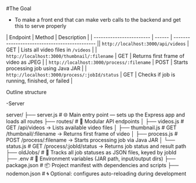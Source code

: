 #The Goal
-   To make a front end that can make verb calls to the backend and get this to serve properly

| Endpoint                 | Method | Description                                   |
| ------------------------ | ------ | --------------------------------------------- || `http://localhost:3000/api/videos`            | GET    | Lists all video files in `/videos`            |
| `http://localhost:3000/thumbnail/:filename`   | GET    | Returns first frame of video as JPEG          |
| `http://localhost:3000/process/:filename`     | POST   | Starts processing job using Java JAR          |
| `http://localhost:3000/process/:jobId/status` | GET    | Checks if job is running, finished, or failed |


Outline structure

-Server

server/
├── server.js             # 🌐 Main entry point — sets up the Express app and loads all routes
├── routes/               # 📁 Modular API endpoints
│   ├── videos.js         # GET    /api/videos          → Lists available video files
│   ├── thumbnail.js      # GET    /thumbnail/:filename → Returns first frame of video
│   ├── process.js        # POST   /process/:filename   → Starts processing job via Java JAR
│   └── status.js         # GET    /process/:jobId/status → Returns job status and result path
├── oldJobs/              # 📂 Tracks all job statuses as JSON files, keyed by jobId  
├── .env                  # 🔐 Environment variables (JAR path, input/output dirs)
├── package.json          # 📦 Project manifest with dependencies and scripts
├── nodemon.json          # 🌀 Optional: configures auto-reloading during development
